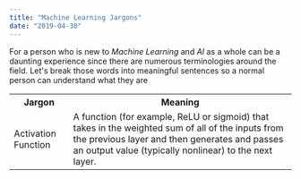 ```yaml
---
title: "Machine Learning Jargons"
date: "2019-04-30"
---
```


For a person who is new to _Machine Learning_ and _AI_ as a whole can be a
daunting experience since there are numerous terminologies around the field.
Let's break those words into meaningful sentences so a normal person can understand
what they are

<table>
    <tr>
        <th>Jargon</th><th>Meaning</th>
    </tr>
    <tr>
        <td>Activation Function</td>
        <td>
            A function (for example, ReLU or sigmoid) that takes in the weighted sum of all of the inputs from the previous layer and then generates and passes an output value (typically nonlinear) to the next layer.
        </td>
    </tr>
</table>
